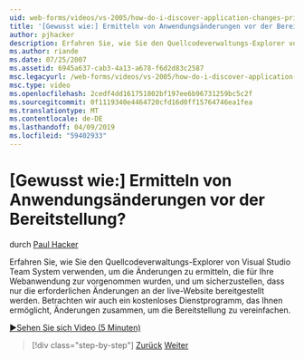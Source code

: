 ```yaml
---
uid: web-forms/videos/vs-2005/how-do-i-discover-application-changes-prior-to-deployment
title: '[Gewusst wie:] Ermitteln von Anwendungsänderungen vor der Bereitstellung? | Microsoft-Dokumentation'
author: pjhacker
description: Erfahren Sie, wie Sie den Quellcodeverwaltungs-Explorer von Visual Studio Team System verwenden, um die Änderungen zu ermitteln, die Ihre Web-Anwendung und Ensur vorgenommen wurden...
ms.author: riande
ms.date: 07/25/2007
ms.assetid: 6945a637-cab3-4a13-a678-f6d2d83c2587
msc.legacyurl: /web-forms/videos/vs-2005/how-do-i-discover-application-changes-prior-to-deployment
msc.type: video
ms.openlocfilehash: 2cedf4dd161751802bf197ee6b96731259bc5c2f
ms.sourcegitcommit: 0f1119340e4464720cfd16d0ff15764746ea1fea
ms.translationtype: MT
ms.contentlocale: de-DE
ms.lasthandoff: 04/09/2019
ms.locfileid: "59402933"
---
```

# <a name="how-do-i-discover-application-changes-prior-to-deployment"></a>[Gewusst wie:] Ermitteln von Anwendungsänderungen vor der Bereitstellung?

durch [Paul Hacker](https://github.com/pjhacker)

Erfahren Sie, wie Sie den Quellcodeverwaltungs-Explorer von Visual Studio Team System verwenden, um die Änderungen zu ermitteln, die für Ihre Webanwendung zur vorgenommen wurden, und um sicherzustellen, dass nur die erforderlichen Änderungen an der live-Website bereitgestellt werden. Betrachten wir auch ein kostenloses Dienstprogramm, das Ihnen ermöglicht, Änderungen zusammen, um die Bereitstellung zu vereinfachen.

[&#9654;Sehen Sie sich Video (5 Minuten)](https://channel9.msdn.com/Blogs/ASP-NET-Site-Videos/how-do-i-discover-application-changes-prior-to-deployment)

> [!div class="step-by-step"]
> [Zurück](how-do-i-publish-and-analyze-test-results.md)
> [Weiter](how-do-i-implement-continuous-integration-with-team-foundation.md)
